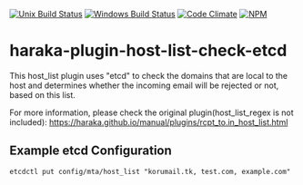 [![Unix Build Status][ci-img]][ci-url]
[![Windows Build Status][ci-win-img]][ci-win-url]
[![Code Climate][clim-img]][clim-url]
[![NPM][npm-img]][npm-url]

# haraka-plugin-host-list-check-etcd

This host_list plugin uses "etcd" to check the domains that are local to the host and determines whether the incoming email will be rejected or not, based on this list.

For more information, please check the original plugin(host_list_regex is not included): https://haraka.github.io/manual/plugins/rcpt_to.in_host_list.html


## Example etcd Configuration
```
etcdctl put config/mta/host_list "korumail.tk, test.com, example.com"
```




<!-- leave these buried at the bottom of the document -->
[ci-img]: https://github.com/haraka/haraka-plugin-host-list-check-etcd/workflows/Plugin%20Tests/badge.svg
[ci-url]: https://github.com/haraka/haraka-plugin-host-list-check-etcd/actions?query=workflow%3A%22Plugin+Tests%22
[ci-win-img]: https://github.com/haraka/haraka-plugin-host-list-check-etcd/workflows/Plugin%20Tests%20-%20Windows/badge.svg
[ci-win-url]: https://github.com/haraka/haraka-plugin-host-list-check-etcd/actions?query=workflow%3A%22Plugin+Tests+-+Windows%22
[clim-img]: https://codeclimate.com/github/haraka/haraka-plugin-host-list-check-etcd/badges/gpa.svg
[clim-url]: https://codeclimate.com/github/haraka/haraka-plugin-host-list-check-etcd
[npm-img]: https://nodei.co/npm/haraka-plugin-host-list-check-etcd.png
[npm-url]: https://www.npmjs.com/package/haraka-plugin-host-list-check-etcd
